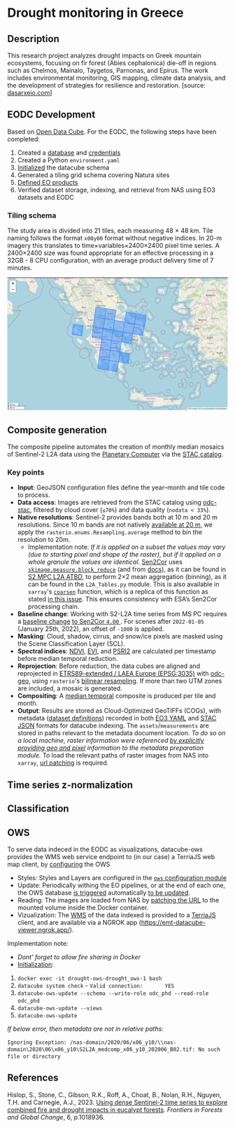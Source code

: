 # Drought monitoring in Greece

## Description
This research project analyzes drought impacts on Greek mountain ecosystems, focusing on fir forest (Abies cephalonica) die-off in regions such as Chelmos, Mainalo, Taygetos, Parnonas, and Epirus. The work includes environmental monitoring, GIS mapping, climate data analysis, and the development of strategies for resilience and restoration. [source: [dasarxeio.com](https://dasarxeio.com/2025/08/01/145507/?fbclid=IwQ0xDSwL56MVleHRuA2FlbQIxMQABHkbJokQhCMbPWyp9B5BhfTiQjc_i3rtFTZOzDlfeDrLWeoQALBKSSqs7HktX_aem_boICuxbIGToYjKLmx3ZoFQ)]

## EODC Development
Based on [Open Data Cube](https://www.opendatacube.org/). For the EODC, the following steps have been completed:
1. Created a [database](https://opendatacube.readthedocs.io/en/latest/installation/database/setup.html) and [credentials](https://opendatacube.readthedocs.io/en/latest/installation/database/passing-configuration.html)
2. Created a Python `environment.yaml`
3. [Initialized](https://opendatacube.readthedocs.io/en/latest/installation/cli.html#datacube-system-init) the datacube schema
4. Generated a tiling grid schema covering Natura sites
5. [Defined EO products](https://opendatacube.readthedocs.io/en/latest/installation/product-definitions.html)
6. Verified dataset storage, indexing, and retrieval from NAS using EO3 datasets and EODC

### Tiling schema
The study area is divided into 21 tiles, each measuring 48 × 48 km. Tile naming follows the format `x00y00` format without negative indices. In 20-m imagery this translates to time×variables×2400×2400 pixel time series. A 2400×2400 size was found appropriate for an effective processing in a 32GB - 8 CPU configuration, with an average product delivery time of 7 minutes.

![Grid](wiki_img/Grid.jpg)

## Composite generation
The composite pipeline automates the creation of monthly median mosaics of Sentinel-2 L2A data using the [Planetary Computer](https://planetarycomputer.microsoft.com/dataset/sentinel-2-l2a) via the [STAC catalog](https://planetarycomputer.microsoft.com/api/stac/v1).

### Key points
- **Input**: GeoJSON configuration files define the year–month and tile code to process.
- **Data access**: Images are retrieved from the STAC catalog using [odc-stac](https://odc-stac.readthedocs.io/en/latest/), filtered by cloud cover (`≤70%`) and data quality (`nodata < 33%`).
- **Native resolutions**: Sentinel-2 provides bands both at 10 m and 20 m resolutions. Since 10 m bands are not natively [available at 20 m](https://planetarycomputer.microsoft.com/dataset/sentinel-2-l2a), we apply the `rasterio.enums.Resampling.average` method to bin the resolution to 20m. 
  - Implementation note: *If it is applied on a subset the values may vary (due to starting pixel and shape of the raster), but if it applied on a whole granule the values are identical*. [Sen2Cor](https://step.esa.int/main/snap-supported-plugins/sen2cor/sen2cor-v2-12/) uses [`skimage.measure.block_reduce`](https://github.com/scikit-image/scikit-image/blob/v0.25.2/skimage/measure/block.py#L5-L94) (and from [docs](https://scikit-image.org/docs/0.25.x/api/skimage.measure.html#skimage.measure.block_reduce)), as it can be found in [S2 MPC L2A ATBD](https://step.esa.int/thirdparties/sen2cor/2.10.0/docs/S2-PDGS-MPC-L2A-ATBD-V2.10.0.pdf), to perform 2×2 mean aggregation (binning), as it can be found in the `L2A_Tables.py` module. This is also available in `xarray`'s [`coarsen`](https://docs.xarray.dev/en/stable/generated/xarray.DataArray.coarsen.html#xarray-dataarray-coarsen) function, which is a replica of this function as stated [in this issue](https://github.com/pydata/xarray/issues/2525). This ensures consistency with ESA’s Sen2Cor processing chain.
- **Baseline change**: Working with S2-L2A time series from MS PC requires a [baseline change](https://planetarycomputer.microsoft.com/dataset/sentinel-2-l2a#Baseline-Change) [to Sen2Cor `4.00` ](https://sentinels.copernicus.eu/web/sentinel/-/copernicus-sentinel-2-major-products-upgrade-upcoming). For scenes after `2022-01-05` (January 25th, 2022), an offset of `-1000` is applied.
- **Masking**: Cloud, shadow, cirrus, and snow/ice pixels are masked using the Scene Classification Layer (SCL).
- **Spectral indices**: [NDVI](https://www.indexdatabase.de/db/i-single.php?id=58), [EVI](https://www.indexdatabase.de/db/i-single.php?id=16), and [PSRI2](https://www.indexdatabase.de/db/i-single.php?id=69) are calculated per timestamp before median temporal reduction.
- **Reprojection**: Before reduction, the data cubes are aligned and reprojected in [ETRS89-extended / LAEA Europe (EPSG:3035)](https://epsg.io/3035) with [odc-geo](https://github.com/opendatacube/odc-geo), using `rasterio`'s [bilinear resampling](https://rasterio.readthedocs.io/en/stable/topics/resampling.html). If more than two UTM zones are included, a mosaic is generated.
- **Compositing**: A [median temporal](https://docs.xarray.dev/en/latest/generated/xarray.Dataset.median.html#xarray-dataset-median) composite is produced per tile and month.
- **Output**: Results are stored as Cloud-Optimized GeoTIFFs (COGs), with metadata ([dataset definitions](https://opendatacube.readthedocs.io/en/latest/installation/dataset-documents.html)) recorded in both [EO3 YAML](https://eodatasets.readthedocs.io/en/eodatasets3-1.9.3/) and [STAC JSON](https://pystac.readthedocs.io/en/latest/index.html) formats for datacube indexing. The `assets`/`measurements` are stored in paths relevant to the metadata document location. *To do so on a local machine, raster information were referenced [by explicitly providing geo and pixel](https://eodatasets.readthedocs.io/en/eodatasets3-1.9.3/_modules/eodatasets3/assemble.html#DatasetPrepare.note_measurement) information to the metadata preparation module.* To load the relevant paths of raster images from NAS into `xarray`, [url patching](https://opendatacube.readthedocs.io/en/stable/api/indexed-data/generate/datacube.Datacube.load.html#datacube.Datacube.load) is required.

## Time series z-normalization

## Classification

## OWS

To serve data indeced in the EODC as visualizations, datacube-ows provides the WMS web service endpoint to (in our case) a TerriaJS web map client, by [configuring](https://datacube-ows.readthedocs.io/en/latest/cfg_wms.html) the OWS
- Styles: Styles and Layers are configured in the [`ows` configuration module](https://github.com/fotakide/drought/blob/main/ows/drought_config/ows_cfg_drought.py)
- Update: Periodically withing the EO pipelines, or at the end of each one, the OWS database [is triggered](https://github.com/fotakide/drought/blob/main/src/run_composites.py#L81) automatically [to be updated](https://datacube-ows.readthedocs.io/en/latest/database.html).
- Reading: The images are loaded from NAS by [patching the URL](https://datacube-ows.readthedocs.io/en/latest/cfg_layers.html#url-patching-patch-url-function) to the mounted volume inside the Docker container.
- Vizualization: The [WMS](http://localhost:9000/?service=WMS&request=GetCapabilities) of the data indexed is provided to a [TerriaJS](https://terria.io/) client, and are available via a NGROK app (https://emt-datacube-viewer.ngrok.app/).

Implementation note:
 - *Dont' forget to allow fire sharing in Docker*
 - [Initialization](https://datacube-ows.readthedocs.io/en/latest/database.html#creating-or-updating-the-ows-schema):
  1. `docker exec -it drought-ows-drought_ows-1 bash`
  2. `datacube system check`
    - `Valid connection:       YES`
  3. `datacube-ows-update --schema --write-role odc_phd --read-role odc_phd`
  4. `datacube-ows-update --views`
  5. `datacube-ows-update`

*If below error, then metadata are not in relative paths:*
```
Ignoring Exception: /nas-domain/2020/06/x06_y10/\\nas-domain\2020\06\x06_y10\S2L2A_medcomp_x06_y10_202006_B02.tif: No such file or directory
```

## References

Hislop, S., Stone, C., Gibson, R.K., Roff, A., Choat, B., Nolan, R.H., Nguyen, T.H. and Carnegie, A.J., 2023. [Using dense Sentinel-2 time series to explore combined fire and drought impacts in eucalypt forests](https://www.frontiersin.org/journals/forests-and-global-change/articles/10.3389/ffgc.2023.1018936). *Frontiers in Forests and Global Change*, 6, p.1018936.